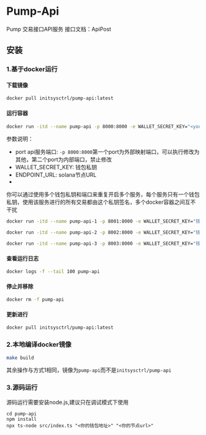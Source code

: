 # Pump-Api

Pump 交易接口API服务
接口文档：ApiPost
## 安装

### 1.基于docker运行
#### 下载镜像
```bash
docker pull initsysctrl/pump-api:latest
```
#### 运行容器
```bash
docker run -itd --name pump-api -p 8000:8000 -e WALLET_SECRET_KEY="<your_wallet_secret_key>" -e ENDPOINT_URL="<your_solana_endpoint_url>" initsysctrl/pump-api
```
参数说明：
- port api服务端口: `-p 8000:8000`第一个port为外部映射端口，可以执行修改为其他，第二个port为内部端口，禁止修改
- WALLET_SECRET_KEY: 钱包私钥
- ENDPOINT_URL: solana节点URL
- 


你可以通过使用多个钱包私钥和端口来重复开启多个服务，每个服务只有一个钱包私钥，使用该服务进行的所有交易都由这个私钥签名，多个docker容器之间互不干扰
```bash
docker run -itd --name pump-api-1 -p 8001:8000 -e WALLET_SECRET_KEY="钱包01 私钥" -e ENDPOINT_URL="你的节点URL" initsysctrl/pump-api

docker run -itd --name pump-api-2 -p 8002:8000 -e WALLET_SECRET_KEY="钱包02 私钥" -e ENDPOINT_URL="你的节点URL" initsysctrl/pump-api

docker run -itd --name pump-api-3 -p 8003:8000 -e WALLET_SECRET_KEY="钱包03 私钥" -e ENDPOINT_URL="你的节点URL" initsysctrl/pump-api
```
#### 查看运行日志
```bash
docker logs -f --tail 100 pump-api
```
#### 停止并移除
```bash
docker rm -f pump-api
```
#### 更新进行
```bash
docker pull initsysctrl/pump-api:latest
```

### 2.本地编译docker镜像
```bash
make build
```
其余操作与方式1相同，镜像为`pump-api`而不是`initsysctrl/pump-api`


### 3.源码运行
源码运行需要安装node.js,建议只在调试模式下使用
```shell
cd pump-api
npm install
npx ts-node src/index.ts "<你的钱包地址>" "<你的节点url>"
```

